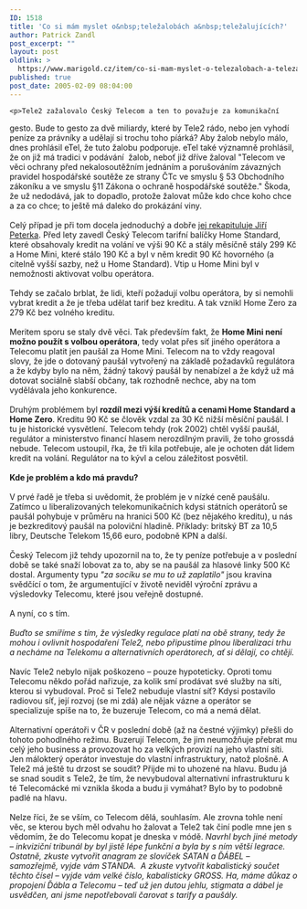 ```yaml
---
ID: 1518
title: 'Co si mám myslet o&nbsp;teležalobách a&nbsp;teležalujících?'
author: Patrick Zandl
post_excerpt: ""
layout: post
oldlink: >
  https://www.marigold.cz/item/co-si-mam-myslet-o-telezalobach-a-telezalujicich
published: true
post_date: 2005-02-09 08:04:00
---
```

	<p>Tele2 zažalovalo Český Telecom a ten to považuje za komunikační
gesto. Bude to gesto za dvě miliardy, které by Tele2 rádo, nebo jen
vyhodí peníze za právníky a udělají si trochu toho píárká? Aby žalob
nebylo málo, dnes prohlásil eTel, že tuto žalobu podporuje. eTel také
významně prohlásil, že on již má tradici v podávání&nbsp; žalob, neboť
již dříve žaloval "Telecom ve věci ochrany před nekalosoutěžním
jednáním a porušováním závazných pravidel hospodářské soutěže ze strany
ČTc ve smyslu § 53 Obchodního zákoníku a ve smyslu §11 Zákona o ochraně
hospodářské soutěže." Škoda, že už nedodává, jak to dopadlo, protože
žalovat může kdo chce koho chce&nbsp; a za co chce; to ještě má daleko
do prokázání viny. <br />
<br />
Celý případ je při tom docela jednoduchý a dobře <a href="http://www.lupa.cz/clanek.php3?show=3938" >jej rekapituluje Jiří Peterka</a>.
Před lety zavedl Český Telecom tarifní balíčky Home Standard, které
obsahovaly kredit na volání ve výši 90 Kč a stály měsíčně stály 299 Kč
a Home Mini, které stálo 190 Kč a byl v něm kredit 90 Kč hovorného (a
citelně vyšší sazby, než u Home Standard). Vtip u Home Mini byl v
nemožnosti aktivovat volbu operátora. <br />
<br />
Tehdy se začalo brblat, že lidi, kteří požadují volbu operátora, by si
nemohli vybrat kredit a že je třeba udělat tarif bez kreditu. A tak
vznikl Home Zero za 279 Kč bez volného kreditu. <br />
<br />
Meritem sporu se staly dvě věci. Tak především fakt, že <b>Home Mini není možno použít s volbou operátora</b>,
tedy volat přes síť jiného operátora a Telecomu platit jen paušál za
Home Mini. Telecom na to vždy reagoval slovy, že jde o dotovaný paušál
vytvořený na základě požadavků regulátora a že kdyby bylo na něm, žádný
takový paušál by nenabízel a že když už má dotovat sociálně slabší
občany, tak rozhodně nechce, aby na tom vydělávala jeho konkurence. <br />
<br />
Druhým problémem byl <b>rozdíl mezi výší kredítů a cenami Home Standard a Home Zero</b>.
Kreditu 90 Kč se člověk vzdal za 30 Kč nižší měsíční paušál. I tu je
historické vysvětlení. Telecom tehdy (rok 2002) chtěl vyšší paušál,
regulátor a ministerstvo financí hlasem nerozdílným pravili, že toho
grossdá nebude. Telecom ustoupil, řka, že tři kila potřebuje, ale je
ochoten dát lidem kredit na volání. Regulátor na to kývl a celou
záležitost posvětil. <br />
<br />
<b>Kde je problém a kdo má pravdu?</b><br />
<br />
V prvé řadě je třeba si uvědomit, že problém je v nízké ceně paušálu.
Zatímco u liberalizovaných telekomunikačních kdysi státních operátorů
se paušál pohybuje v průměru na hranici 500 Kč (bez nějakého kreditu),
u nás je bezkreditový paušál na poloviční hladině. Příklady: britský BT
za 10,5 libry, Deutsche Telekom 15,66 euro, podobně KPN a další. <br />
<br />
Český Telecom již tehdy upozornil na to, že ty peníze potřebuje a v
poslední době se také snaží lobovat za to, aby se na paušál za hlasové
linky 500 Kč dostal. Argumenty typu <span style="font-style: italic;">"za socíku se mu to už zaplatilo"</span>
jsou kravina svědčící o tom, že argumentující v životě neviděl výroční
zprávu a výsledovky Telecomu, které jsou veřejně dostupné. <br />
<br />
A nyní, co s tím. <br />
<br />
<dfn>Buďto se smíříme s tím, že výsledky regulace platí na obě strany,
tedy že mohou i ovlivnit hospodaření Tele2, nebo připustíme plnou
liberalizaci trhu a necháme na Telekomu a alternativních operátorech,
ať si dělají, co chtějí.</dfn> <br />
<br />
Navíc Tele2 nebylo nijak poškozeno – pouze hypoteticky. Oproti tomu
Telecomu někdo pořád nařizuje, za kolik smí prodávat své služby na
síti, kterou si vybudoval. Proč si Tele2 nebuduje vlastní síť? Kdysi
postavilo radiovou síť, její rozvoj (se mi zdá) ale nějak vázne a
operátor se specializuje spíše na to, že buzeruje Telecom, co má a nemá
dělat. <br />
<br />
Alternativní operátoři v ČR v poslední době (až na čestné výjimky)
přešli do tohoto pohodlného režimu. Buzerují Telecom, že jim neumožňuje
přebrat mu celý jeho business a provozovat ho za velkých provizí na
jeho vlastní síti. Jen málokterý operátor investuje do vlastní
infrastruktury, natož plošně. A Tele2 má ještě tu drzost se soudit?
Přijde mi to uhozené na hlavu. Budu já se snad soudit s Tele2, že tím,
že nevybudoval alternativní infrastrukturu k té Telecomácké mi vznikla
škoda a budu ji vymáhat? Bylo by to podobně padlé na hlavu. <br />
<br />
Nelze říci, že se vším, co Telecom dělá, souhlasím. Ale zrovna tohle
není věc, se kterou bych měl odvahu ho žalovat a Tele2 tak činí podle
mne jen s vědomím, že do Telecomu kopat je dneska v módě. <span style="font-style: italic;">Navrhl
bych jiné metody – inkviziční tribunál by byl jistě lépe funkční a byla
by s ním větší legrace. Ostatně, zkuste vytvořit anagram ze slovíček
SATAN a ĎÁBEL – samozřejmě, vyjde vám STANDA.&nbsp; A zkuste vytvořit
kabalistický součet těchto čísel – vyjde vám velké číslo, kabalisticky
GROSS. Ha, máme důkaz o propojení Ďábla a Telecomu – teď už jen dutou
jehlu, stigmata a dábel je usvědčen, ani jsme nepotřebovali čarovat s
tarify a paušály. &nbsp;</span><br />
</p>